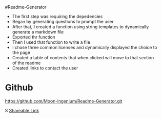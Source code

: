 #Readme-Generator

*   The first step was requiring the depedencies
*   Began by generating questions to prompt the user
*   After that, I created a function using string templates to dynamically generate a markdown file
*   Exported thr function
*   Then I used that function to write a file 
*   I chose three common licenses and dynamically displayed the choice to the page
*   Created a table of contents that when clicked will move to that section of the readme
*   Created links to contact the user

# Github
https://github.com/Moon-Ingenium/Readme-Generator.git 

S
[Shareable Link](https://drive.google.com/file/d/18eMrgjIclDn_Bs5axrR0rg9y0Q528VWd/view)